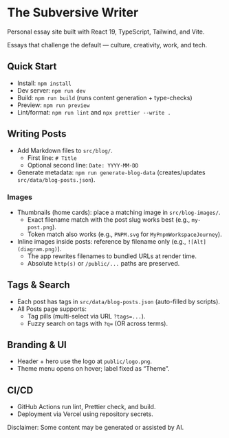 # The Subversive Writer

Personal essay site built with React 19, TypeScript, Tailwind, and Vite.

Essays that challenge the default — culture, creativity, work, and tech.

## Quick Start

- Install: `npm install`
- Dev server: `npm run dev`
- Build: `npm run build` (runs content generation + type-checks)
- Preview: `npm run preview`
- Lint/format: `npm run lint` and `npx prettier --write .`

## Writing Posts

- Add Markdown files to `src/blog/`.
  - First line: `# Title`
  - Optional second line: `Date: YYYY-MM-DD`
- Generate metadata: `npm run generate-blog-data` (creates/updates `src/data/blog-posts.json`).

### Images

- Thumbnails (home cards): place a matching image in `src/blog-images/`.
  - Exact filename match with the post slug works best (e.g., `my-post.png`).
  - Token match also works (e.g., `PNPM.svg` for `MyPnpmWorkspaceJourney`).
- Inline images inside posts: reference by filename only (e.g., `![Alt](diagram.png)`).
  - The app rewrites filenames to bundled URLs at render time.
  - Absolute `http(s)` or `/public/...` paths are preserved.

## Tags & Search

- Each post has tags in `src/data/blog-posts.json` (auto-filled by scripts).
- All Posts page supports:
  - Tag pills (multi-select via URL `?tags=...`).
  - Fuzzy search on tags with `?q=` (OR across terms).

## Branding & UI

- Header + hero use the logo at `public/logo.png`.
- Theme menu opens on hover; label fixed as “Theme”.

## CI/CD

- GitHub Actions run lint, Prettier check, and build.
- Deployment via Vercel using repository secrets.

Disclaimer: Some content may be generated or assisted by AI.
